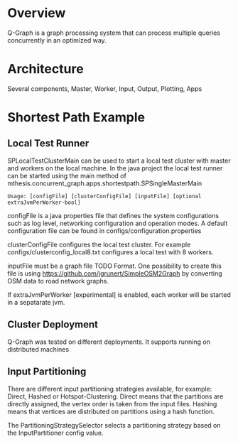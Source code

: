 # Overview
Q-Graph is a graph processing system that can process multiple queries concurrently in an optimized way.

# Architecture
Several components, Master, Worker, Input, Output, Plotting, Apps

# Shortest Path Example

## Local Test Runner
SPLocalTestClusterMain can be used to start a local test cluster with master and workers on the local machine.
In the java project the local test runner can be started using the main method of mthesis.concurrent_graph.apps.shortestpath.SPSingleMasterMain

```
Usage: [configFile] [clusterConfigFile] [inputFile] [optional extraJvmPerWorker-bool]
```

configFile is a java properties file that defines the system configurations such as log level, networking configuration and operation modes. A default configuration file can be found in configs/configuration.properties

clusterConfigFile configures the local test cluster. For example configs/clusterconfig_local8.txt configures a local test with 8 workers.

inputFile must be a graph file TODO Format. One possibility to create this file is using https://github.com/jgrunert/SimpleOSM2Graph by converting OSM data to road network graphs.

If extraJvmPerWorker [experimental] is enabled, each worker will be started in a sepatarate jvm.

## Cluster Deployment
Q-Graph was tested on different deployments. It supports running on distributed machines

## Input Partitioning
There are different input partitioning strategies available, for example: Direct, Hashed or Hotspot-Clustering. 
Direct means that the partitions are directly assigned, the vertex order is taken from the input files. 
Hashing means that vertices are distributed on partitions using a hash function.

The PartitioningStrategySelector selects a partitioning strategy based on the InputPartitioner config value.
